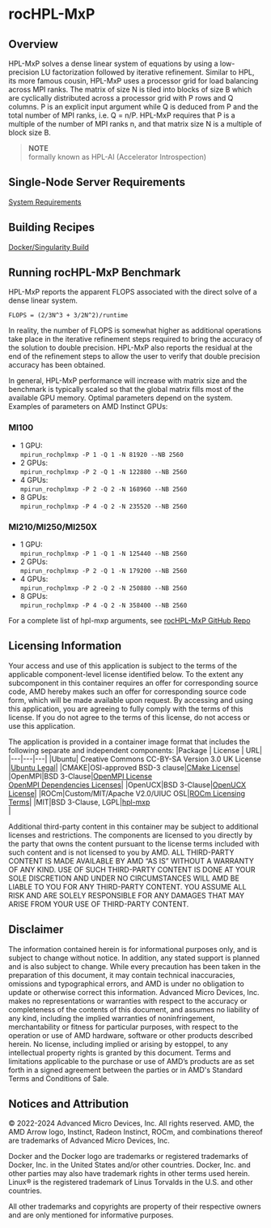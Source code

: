 # rocHPL-MxP

## Overview
HPL-MxP solves a dense linear system of equations by using a low-precision LU factorization followed by iterative refinement. Similar to HPL, its more famous cousin, HPL-MxP uses a processor grid for load balancing across MPI ranks. The matrix of size N is tiled into blocks of size B which are cyclically distributed across a processor grid with P rows and Q columns. P is an explicit input argument while Q is deduced from P and the total number of MPI ranks, i.e. Q = n/P. HPL-MxP requires that P is a multiple of the number of MPI ranks n, and that matrix size N is a multiple of block size B.

> **NOTE**  
> formally known as HPL-AI (Accelerator Introspection)
## Single-Node Server Requirements
[System Requirements](/README.md#single-node-server-requirements) 


## Building Recipes
[Docker/Singularity Build](/hpl-mxp/docker/)

## Running rocHPL-MxP Benchmark
HPL-MxP reports the apparent FLOPS associated with the direct solve of a dense linear system.

`FLOPS = (2/3N^3 + 3/2N^2)/runtime`

In reality, the number of FLOPS is somewhat higher as additional operations take place in the iterative refinement steps required to bring the accuracy of the solution to double precision. HPL-MxP also reports the residual at the end of the refinement steps to allow the user to verify that double precision accuracy has been obtained.

In general, HPL-MxP performance will increase with matrix size and the benchmark is typically scaled so that the global matrix fills most of the available GPU memory. Optimal parameters depend on the system. Examples of parameters on AMD Instinct GPUs:

### MI100
- 1 GPU:  
```mpirun_rochplmxp -P 1 -Q 1 -N 81920 --NB 2560```
- 2 GPUs:  
```mpirun_rochplmxp -P 2 -Q 1 -N 122880 --NB 2560```
- 4 GPUs:  
```mpirun_rochplmxp -P 2 -Q 2 -N 168960 --NB 2560```
- 8 GPUs:  
```mpirun_rochplmxp -P 4 -Q 2 -N 235520 --NB 2560```


### MI210/MI250/MI250X
- 1 GPU:  
```mpirun_rochplmxp -P 1 -Q 1 -N 125440 --NB 2560```
- 2 GPUs:  
```mpirun_rochplmxp -P 2 -Q 1 -N 179200 --NB 2560```
- 4 GPUs:  
```mpirun_rochplmxp -P 2 -Q 2 -N 250880 --NB 2560```
- 8 GPUs:  
```mpirun_rochplmxp -P 4 -Q 2 -N 358400 --NB 2560```


For a complete list of hpl-mxp arguments, see [rocHPL-MxP GitHub Repo](https://github.com/ROCm/rocHPL-MxP)

## Licensing Information
Your access and use of this application is subject to the terms of the applicable component-level license identified below. To the extent any subcomponent in this container requires an offer for corresponding source code, AMD hereby makes such an offer for corresponding source code form, which will be made available upon request. By accessing and using this application, you are agreeing to fully comply with the terms of this license. If you do not agree to the terms of this license, do not access or use this application.

The application is provided in a container image format that includes the following separate and independent components:
|Package | License | URL|
|---|---|---|
|Ubuntu| Creative Commons CC-BY-SA Version 3.0 UK License |[Ubuntu Legal](https://ubuntu.com/legal)|
|CMAKE|OSI-approved BSD-3 clause|[CMake License](https://cmake.org/licensing/)|
|OpenMPI|BSD 3-Clause|[OpenMPI License](https://www-lb.open-mpi.org/community/license.php)<br /> [OpenMPI Dependencies Licenses](https://docs.open-mpi.org/en/v5.0.x/license/index.html)|
|OpenUCX|BSD 3-Clause|[OpenUCX License](https://openucx.org/license/)|
|ROCm|Custom/MIT/Apache V2.0/UIUC OSL|[ROCm Licensing Terms](https://rocm.docs.amd.com/en/latest/release/licensing.html)|
|MIT|BSD 3-Clause, LGPL|[hpl-mxp](https://hpl-mxp.org)<br >|



Additional third-party content in this container may be subject to additional licenses and restrictions. The components are licensed to you directly by the party that owns the content pursuant to the license terms included with such content and is not licensed to you by AMD. ALL THIRD-PARTY CONTENT IS MADE AVAILABLE BY AMD “AS IS” WITHOUT A WARRANTY OF ANY KIND. USE OF SUCH THIRD-PARTY CONTENT IS DONE AT YOUR SOLE DISCRETION AND UNDER NO CIRCUMSTANCES WILL AMD BE LIABLE TO YOU FOR ANY THIRD-PARTY CONTENT. YOU ASSUME ALL RISK AND ARE SOLELY RESPONSIBLE FOR ANY DAMAGES THAT MAY ARISE FROM YOUR USE OF THIRD-PARTY CONTENT.

## Disclaimer
The information contained herein is for informational purposes only, and is subject to change without notice. In addition, any stated support is planned and is also subject to change. While every precaution has been taken in the preparation of this document, it may contain technical inaccuracies, omissions and typographical errors, and AMD is under no obligation to update or otherwise correct this information. Advanced Micro Devices, Inc. makes no representations or warranties with respect to the accuracy or completeness of the contents of this document, and assumes no liability of any kind, including the implied warranties of noninfringement, merchantability or fitness for particular purposes, with respect to the operation or use of AMD hardware, software or other products described herein. No license, including implied or arising by estoppel, to any intellectual property rights is granted by this document. Terms and limitations applicable to the purchase or use of AMD’s products are as set forth in a signed agreement between the parties or in AMD's Standard Terms and Conditions of Sale.

## Notices and Attribution
© 2022-2024 Advanced Micro Devices, Inc. All rights reserved. AMD, the AMD Arrow logo, Instinct, Radeon Instinct, ROCm, and combinations thereof are trademarks of Advanced Micro Devices, Inc.

Docker and the Docker logo are trademarks or registered trademarks of Docker, Inc. in the United States and/or other countries. Docker, Inc. and other parties may also have trademark rights in other terms used herein. Linux® is the registered trademark of Linus Torvalds in the U.S. and other countries.

All other trademarks and copyrights are property of their respective owners and are only mentioned for informative purposes.

